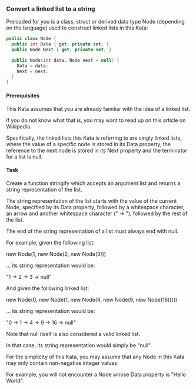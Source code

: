 ### Convert a linked list to a string

Preloaded for you is a class, struct or derived data type Node (depending on the language) used to construct linked lists in this Kata:
```c#
public class Node {
  public int Data { get; private set; }
  public Node Next { get; private set; }

  public Node(int data, Node next = null) {
    Data = data;
    Next = next;
  }
}
```

#### Prerequisites

This Kata assumes that you are already familiar with the idea of a linked list. 

If you do not know what that is, you may want to read up on this article on Wikipedia. 

Specifically, the linked lists this Kata is referring to are singly linked lists, where the value of a specific node is stored in its Data property, the reference to the next node is stored in its Next property and the terminator for a list is null.

#### Task

Create a function stringify which accepts an argument list and returns a string representation of the list. 

The string representation of the list starts with the value of the current Node, specified by its Data property, followed by a whitespace character, an arrow and another whitespace character (" -> "), followed by the rest of the list. 

The end of the string representation of a list must always end with null. 

For example, given the following list:

new Node(1, new Node(2, new Node(3)))

... its string representation would be:

"1 -> 2 -> 3 -> null"

And given the following linked list:

new Node(0, new Node(1, new Node(4, new Node(9, new Node(16)))))

... its string representation would be:

"0 -> 1 -> 4 -> 9 -> 16 -> null"

Note that null itself is also considered a valid linked list. 

In that case, its string representation would simply be "null".

For the simplicity of this Kata, you may assume that any Node in this Kata may only contain non-negative integer values. 

For example, you will not encounter a Node whose Data property is "Hello World".
